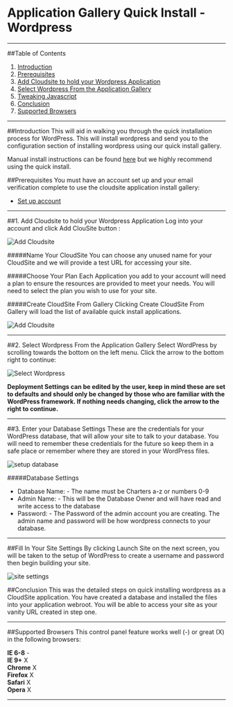 Application Gallery Quick Install - Wordpress
=================
***

##Table of Contents
1. [Introduction](#user-content-introduction)
2. [Prerequisites](#user-content-prerequisites)
3. [Add Cloudsite to hold your Wordpress Application](#user-content-1-Add-Cloudsite-to-hold-your-Wordpress-Application)
4. [Select Wordpress From the Application Gallery](#user-content-2-Select-Wordpress-From-the-Application-Gallery)
5. [Tweaking Javascript](#user-content-3-tweaking-javascript)
6. [Conclusion](#user-content-conclusion)
7. [Supported Browsers](#user-content-supported-browsers)

***

##Introduction
This will aid in walking you through the quick installation process for WordPress. This will install wordpress and send you to the configuration section of installing wordpress using our quick install gallery.

Manual install instructions can be found [here](http://documentlink.com) but we highly recommend using the quick install.

##Prerequisites
You must have an account set up and your email verification complete to use the cloudsite application install gallery:
 
* [Set up account](http://my.gearhost.com/login.aspx)

***
##1. Add Cloudsite to hold your Wordpress Application
Log into your account and click Add ClouSite button :
 
![Add Cloudsite](https://www.evernote.com/shard/s77/sh/1167fe54-3f47-40b7-b2e2-26bdd873d63f/361521e15ae997aa329f521cd5dae799/res/88c1d0fa-92d1-437b-8ffb-dc0a5a76af2b/)
 
#####Name Your CloudSite
You can choose any unused name for your CloudSite and we will provide a test URL for accessing your site.

#####Choose Your Plan
Each Application you add to your account will need a plan to ensure the resources are provided to meet your needs.  You will need to select the plan you wish to use for your site.

#####Create CloudSite From Gallery
Clicking Create CloudSite From Gallery will load the list of available quick install applications.

![Add Cloudsite](https://www.evernote.com/shard/s77/sh/cf26c89b-72ba-4b2e-aa4e-549338f9840b/a06168d10a3d89f679984e89fc4583cd/res/f9af27b7-c024-4ae0-9f41-71cf8aa806e2/skitch.png?resizeSmall&width=832)
 
***

##2. Select Wordpress From the Application Gallery
Select WordPress by scrolling towards the bottom on the left menu. Click the arrow to the bottom right to continue:
 
![Select Wordpress](https://www.evernote.com/shard/s77/sh/5b64e3b4-b483-4cd9-961c-314c982e6ab5/1864f8b2dda1ceb9bee76e740274acdb/res/9f43cee1-a66f-4bf1-901c-2d03c55118c3/skitch.png?resizeSmall&width=832)

**Deployment Settings can be edited by the user, keep in mind these are set to defaults and should only be changed by those who are familiar with the WordPress framework. If nothing needs changing, click the arrow to the right to continue.**

***

##3. Enter your Database Settings
These are the credentials for your WordPress database, that will allow your site to talk to your database. You will need to remember these credentials for the future so keep them in a safe place or remember where they are stored in your WordPress files.

![setup database](https://www.evernote.com/shard/s77/sh/d49e22ce-bf99-4aa6-9d61-ca2aadb370c2/e7cbe65dbd92b1bb11ea8f3f1bf0ecec/res/c8c438cb-5e79-43c6-b06e-b4e7c42a8f66/skitch.png?resizeSmall&width=832)

#####Database Settings
* Database Name: - The name must be Charters a-z or numbers 0-9
* Admin Name: - This will be the Database Owner and will have read and write access to the database
* Password: - The Password of the admin account you are creating.  The admin name and password will be how wordpress connects to your database.
 
***
##Fill In Your Site Settings
By clicking Launch Site on the next screen, you will be taken to the setup of WordPress to create a username and password then begin building your site.

![site settings](https://www.evernote.com/shard/s77/sh/966e3182-31b5-4402-86d2-3998f2efb3a2/e6db566252b2ab0bd57134253902c94a/res/8c3607fd-5342-45c9-826d-1f0c7a70ac87/skitch.png?resizeSmall&width=832)

##Conclusion
This was the detailed steps on quick installing wordpress as a CloudSite application.  You have created a database and installed the files into your application webroot.  You will be able to access your site as your vanity URL created in step one.

***
##Supported Browsers 
This control panel feature works well (-) or great (X) in the following browsers:
 
**IE 6-8** -  
**IE 9+** X  
**Chrome** X  
**Firefox** X  
**Safari** X  
**Opera** X
***

